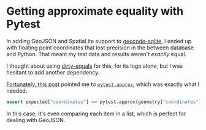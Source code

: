 # Getting approximate equality with Pytest

In adding GeoJSON and SpatiaLite support to [geocode-sqlite](https://github.com/eyeseast/geocode-sqlite), I ended up with floating point coordinates that lost precision in the between database and Python. That meant my test data and results weren't _exactly_ equal.

I thought about using [dirty-equals](https://dirty-equals.helpmanual.io/types/numeric/#dirty_equals.IsApprox) for this, for its logo alone, but I was hesitant to add another dependency.

[Fortunately, this post](https://www.scivision.dev/pytest-approx-equal-assert-allclose/) pointed me to [`pytest.approx`](https://docs.pytest.org/en/latest/reference/reference.html#pytest-approx), which was exactly what I needed.

```python
assert expected["coordinates"] == pytest.approx(geometry["coordinates"])
```

In this case, it's even comparing each item in a list, which is perfect for dealing with GeoJSON.
